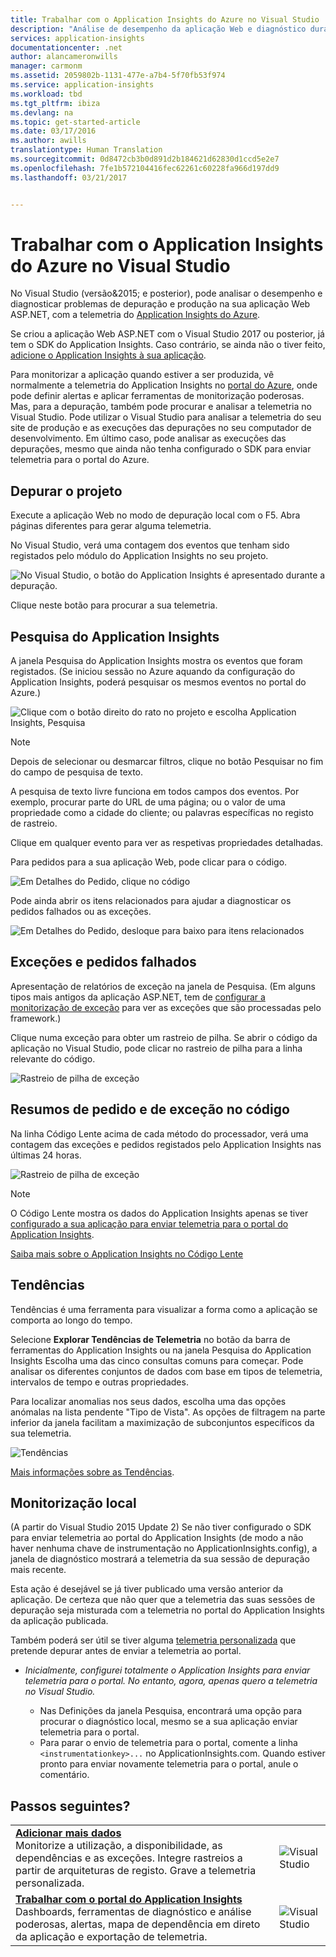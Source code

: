 ```yaml
---
title: Trabalhar com o Application Insights do Azure no Visual Studio | Microsoft Docs
description: "Análise de desempenho da aplicação Web e diagnóstico durante a depuração e produção."
services: application-insights
documentationcenter: .net
author: alancameronwills
manager: carmonm
ms.assetid: 2059802b-1131-477e-a7b4-5f70fb53f974
ms.service: application-insights
ms.workload: tbd
ms.tgt_pltfrm: ibiza
ms.devlang: na
ms.topic: get-started-article
ms.date: 03/17/2016
ms.author: awills
translationtype: Human Translation
ms.sourcegitcommit: 0d8472cb3b0d891d2b184621d62830d1ccd5e2e7
ms.openlocfilehash: 7fe1b572104416fec62261c60228fa966d197dd9
ms.lasthandoff: 03/21/2017


---
```

# <a name="working-with-azure-application-insights-in-visual-studio"></a>Trabalhar com o Application Insights do Azure no Visual Studio
No Visual Studio (versão&2015; e posterior), pode analisar o desempenho e diagnosticar problemas de depuração e produção na sua aplicação Web ASP.NET, com a telemetria do [Application Insights do Azure](app-insights-overview.md).

Se criou a aplicação Web ASP.NET com o Visual Studio 2017 ou posterior, já tem o SDK do Application Insights. Caso contrário, se ainda não o tiver feito, [adicione o Application Insights à sua aplicação](app-insights-asp-net.md).

Para monitorizar a aplicação quando estiver a ser produzida, vê normalmente a telemetria do Application Insights no [portal do Azure](https://portal.azure.com), onde pode definir alertas e aplicar ferramentas de monitorização poderosas. Mas, para a depuração, também pode procurar e analisar a telemetria no Visual Studio. Pode utilizar o Visual Studio para analisar a telemetria do seu site de produção e as execuções das depurações no seu computador de desenvolvimento. Em último caso, pode analisar as execuções das depurações, mesmo que ainda não tenha configurado o SDK para enviar telemetria para o portal do Azure. 

## <a name="run"></a> Depurar o projeto
Execute a aplicação Web no modo de depuração local com o F5. Abra páginas diferentes para gerar alguma telemetria.

No Visual Studio, verá uma contagem dos eventos que tenham sido registados pelo módulo do Application Insights no seu projeto.

![No Visual Studio, o botão do Application Insights é apresentado durante a depuração.](./media/app-insights-visual-studio/appinsights-09eventcount.png)

Clique neste botão para procurar a sua telemetria. 

## <a name="application-insights-search"></a>Pesquisa do Application Insights
A janela Pesquisa do Application Insights mostra os eventos que foram registados. (Se iniciou sessão no Azure aquando da configuração do Application Insights, poderá pesquisar os mesmos eventos no portal do Azure.)

![Clique com o botão direito do rato no projeto e escolha Application Insights, Pesquisa](./media/app-insights-visual-studio/34.png)

> [!NOTE] 
> Depois de selecionar ou desmarcar filtros, clique no botão Pesquisar no fim do campo de pesquisa de texto.
>

A pesquisa de texto livre funciona em todos campos dos eventos. Por exemplo, procurar parte do URL de uma página; ou o valor de uma propriedade como a cidade do cliente; ou palavras específicas no registo de rastreio.

Clique em qualquer evento para ver as respetivas propriedades detalhadas.

Para pedidos para a sua aplicação Web, pode clicar para o código.

![Em Detalhes do Pedido, clique no código](./media/app-insights-visual-studio/31.png)

Pode ainda abrir os itens relacionados para ajudar a diagnosticar os pedidos falhados ou as exceções.

![Em Detalhes do Pedido, desloque para baixo para itens relacionados](./media/app-insights-visual-studio/41.png)

## <a name="exceptions-and-failed-requests"></a>Exceções e pedidos falhados
Apresentação de relatórios de exceção na janela de Pesquisa. (Em alguns tipos mais antigos da aplicação ASP.NET, tem de [configurar a monitorização de exceção](app-insights-asp-net-exceptions.md) para ver as exceções que são processadas pelo framework.)

Clique numa exceção para obter um rastreio de pilha. Se abrir o código da aplicação no Visual Studio, pode clicar no rastreio de pilha para a linha relevante do código.

![Rastreio de pilha de exceção](./media/app-insights-visual-studio/17.png)

## <a name="request-and-exception-summaries-in-the-code"></a>Resumos de pedido e de exceção no código
Na linha Código Lente acima de cada método do processador, verá uma contagem das exceções e pedidos registados pelo Application Insights nas últimas 24 horas.

![Rastreio de pilha de exceção](./media/app-insights-visual-studio/21.png)

> [!NOTE] 
> O Código Lente mostra os dados do Application Insights apenas se tiver [configurado a sua aplicação para enviar telemetria para o portal do Application Insights](app-insights-asp-net.md).
>

[Saiba mais sobre o Application Insights no Código Lente](app-insights-visual-studio-codelens.md)

## <a name="trends"></a>Tendências
Tendências é uma ferramenta para visualizar a forma como a aplicação se comporta ao longo do tempo. 

Selecione **Explorar Tendências de Telemetria** no botão da barra de ferramentas do Application Insights ou na janela Pesquisa do Application Insights Escolha uma das cinco consultas comuns para começar. Pode analisar os diferentes conjuntos de dados com base em tipos de telemetria, intervalos de tempo e outras propriedades. 

Para localizar anomalias nos seus dados, escolha uma das opções anómalas na lista pendente "Tipo de Vista". As opções de filtragem na parte inferior da janela facilitam a maximização de subconjuntos específicos da sua telemetria.

![Tendências](./media/app-insights-visual-studio/51.png)

[Mais informações sobre as Tendências](app-insights-visual-studio-trends.md).

## <a name="local-monitoring"></a>Monitorização local
(A partir do Visual Studio 2015 Update 2) Se não tiver configurado o SDK para enviar telemetria ao portal do Application Insights (de modo a não haver nenhuma chave de instrumentação no ApplicationInsights.config), a janela de diagnóstico mostrará a telemetria da sua sessão de depuração mais recente. 

Esta ação é desejável se já tiver publicado uma versão anterior da aplicação. De certeza que não quer que a telemetria das suas sessões de depuração seja misturada com a telemetria no portal do Application Insights da aplicação publicada.

Também poderá ser útil se tiver alguma [telemetria personalizada](app-insights-api-custom-events-metrics.md) que pretende depurar antes de enviar a telemetria ao portal.

* *Inicialmente, configurei totalmente o Application Insights para enviar telemetria para o portal. No entanto, agora, apenas quero a telemetria no Visual Studio.*
  
  * Nas Definições da janela Pesquisa, encontrará uma opção para procurar o diagnóstico local, mesmo se a sua aplicação enviar telemetria para o portal.
  * Para parar o envio de telemetria para o portal, comente a linha `<instrumentationkey>...` no ApplicationInsights.com. Quando estiver pronto para enviar novamente telemetria para o portal, anule o comentário.


## <a name="whats-next"></a>Passos seguintes?
|  |  |
| --- | --- |
| **[Adicionar mais dados](app-insights-asp-net-more.md)**<br/>Monitorize a utilização, a disponibilidade, as dependências e as exceções. Integre rastreios a partir de arquiteturas de registo. Grave a telemetria personalizada. |![Visual Studio](./media/app-insights-visual-studio/64.png) |
| **[Trabalhar com o portal do Application Insights](app-insights-dashboards.md)**<br/>Dashboards, ferramentas de diagnóstico e análise poderosas, alertas, mapa de dependência em direto da aplicação e exportação de telemetria. |![Visual Studio](./media/app-insights-visual-studio/62.png) |


